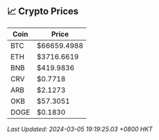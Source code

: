 ## 📈 Crypto Prices

| Coin | Price |
| ---- | ----- |
| BTC | $66659.4988 |
| ETH | $3716.6619 |
| BNB | $419.9836 |
| CRV | $0.7718 |
| ARB | $2.1273 |
| OKB | $57.3051 |
| DOGE | $0.1830 |

_Last Updated: 2024-03-05 19:19:25.03 +0800 HKT_